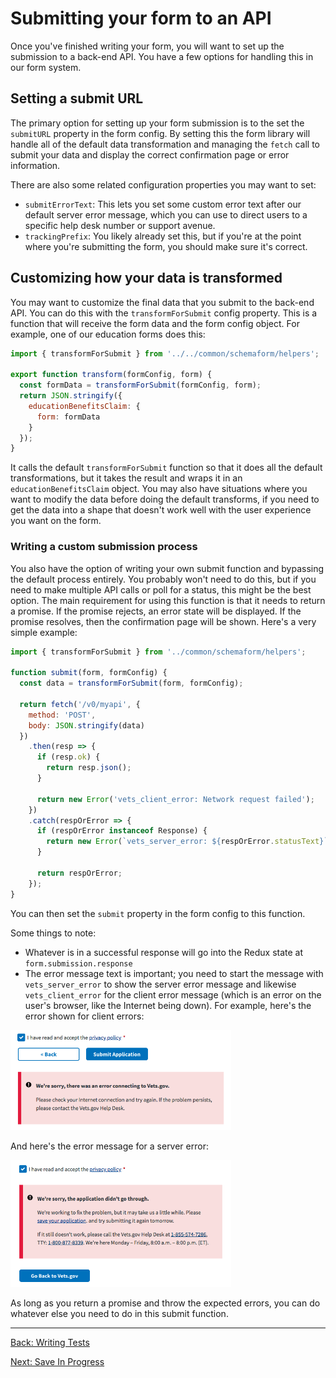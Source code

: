 # Submitting your form to an API

Once you've finished writing your form, you will want to set up the submission to a back-end API. You have a few options for handling this in our form system.

## Setting a submit URL

The primary option for setting up your form submission is to the set the `submitURL` property in the form config. By setting this the form library will handle all of the default data transformation and managing the `fetch` call to submit your data and display the correct confirmation page or error information.

There are also some related configuration properties you may want to set:

- `submitErrorText`: This lets you set some custom error text after our default server error message, which you can use to direct users to a specific help desk number or support avenue.
- `trackingPrefix`: You likely already set this, but if you're at the point where you're submitting the form, you should make sure it's correct.

## Customizing how your data is transformed

You may want to customize the final data that you submit to the back-end API. You can do this with the `transformForSubmit` config property. This is a function that will receive the form data and the form config object. For example, one of our education forms does this:

```js
import { transformForSubmit } from '../../common/schemaform/helpers';

export function transform(formConfig, form) {
  const formData = transformForSubmit(formConfig, form);
  return JSON.stringify({
    educationBenefitsClaim: {
      form: formData
    }
  });
}
```

It calls the default `transformForSubmit` function so that it does all the default transformations, but it takes the result and wraps it in an `educationBenefitsClaim` object. You may also have situations where you want to modify the data before doing the default transforms, if you need to get the data into a shape that doesn't work well with the user experience you want on the form.

### Writing a custom submission process

You also have the option of writing your own submit function and bypassing the default process entirely. You probably won't need to do this, but if you need to make multiple API calls or poll for a status, this might be the best option. The main requirement for using this function is that it needs to return a promise. If the promise rejects, an error state will be displayed. If the promise resolves, then the confirmation page will be shown. Here's a very simple example:

```js
import { transformForSubmit } from '../common/schemaform/helpers';

function submit(form, formConfig) {
  const data = transformForSubmit(form, formConfig);

  return fetch('/v0/myapi', {
    method: 'POST',
    body: JSON.stringify(data)
  })
    .then(resp => {
      if (resp.ok) {
        return resp.json();
      }

      return new Error('vets_client_error: Network request failed');
    })
    .catch(respOrError => {
      if (respOrError instanceof Response) {
        return new Error(`vets_server_error: ${respOrError.statusText}`);
      }

      return respOrError;
    });
}
```

You can then set the `submit` property in the form config to this function.

Some things to note:

- Whatever is in a successful response will go into the Redux state at `form.submission.response`
- The error message text is important; you need to start the message with `vets_server_error` to show the server error message and likewise `vets_client_error` for the client error message (which is an error on the user's browser, like the Internet being down). For example, here's the error shown for client errors:

<img src="../../assets/client_error.png" width="70%">

And here's the error message for a server error:

<img src="../../assets/server_error.png" width="70%">

As long as you return a promise and throw the expected errors, you can do whatever else you need to do in this submit function.

<hr>

[Back: Writing Tests](writing-tests.md)

[Next: Save In Progress](save-in-progress.md)

